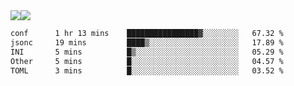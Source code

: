 <div style="display: flex; flex-direction: row;">
<img style="height: auto; width: auto;" class="img" src="https://raw.githubusercontent.com/blazepp/github-stats/master/generated/overview.svg#gh-dark-mode-only" />
<img style="height: auto; width: auto;" class="img" src="https://raw.githubusercontent.com/blazepp/github-stats/master/generated/languages.svg#gh-dark-mode-only" />
</div>

<div style="display: flex; flex-direction: row;">
<!--START_SECTION:waka-->

```txt
conf      1 hr 13 mins    ████████████████▓░░░░░░░░   67.32 %
jsonc     19 mins         ████▒░░░░░░░░░░░░░░░░░░░░   17.89 %
INI       5 mins          █▒░░░░░░░░░░░░░░░░░░░░░░░   05.29 %
Other     5 mins          █░░░░░░░░░░░░░░░░░░░░░░░░   04.57 %
TOML      3 mins          █░░░░░░░░░░░░░░░░░░░░░░░░   03.52 %
```

<!--END_SECTION:waka-->
</div>
